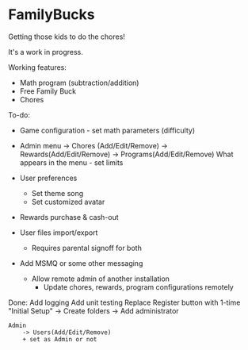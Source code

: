 # FamilyBucks
Getting those kids to do the chores!

It's a work in progress.

Working features:

 - Math program (subtraction/addition)
 - Free Family Buck
 - Chores

To-do:

* Game configuration - set math parameters (difficulty)
* Admin menu
	-> Chores (Add/Edit/Remove)
	-> Rewards(Add/Edit/Remove)
	-> Programs(Add/Edit/Remove)
		What appears in the menu
		- set limits

* User preferences
	- Set theme song
	- Set customized avatar
* Rewards purchase & cash-out
* User files import/export
	- Requires parental signoff for both
* Add MSMQ or some other messaging
	- Allow remote admin of another installation
		- Update chores, rewards, program configurations remotely

		
Done:
	Add logging
	Add unit testing
	Replace Register button with 1-time "Initial Setup"
		-> Create folders
		-> Add administrator	
		
	Admin
		-> Users(Add/Edit/Remove)	
		+ set as Admin or not
